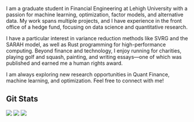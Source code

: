 I am a graduate student in Financial Engineering at Lehigh University with a passion for machine learning, optimization, factor models, and alternative data. My work spans multiple projects, and I have experience in the front office of a hedge fund, focusing on data science and quantitative research.

I have a particular interest in variance reduction methods like SVRG and the SARAH model, as well as Rust programming for high-performance computing. Beyond finance and technology, I enjoy running for charities, playing golf and squash, painting, and writing essays—one of which was published and earned me a human rights award.

I am always exploring new research opportunities in Quant Finance, machine learning, and optimization. Feel free to connect with me!
## Git Stats

![](https://github-readme-stats.vercel.app/api?username=JohananAntonPranesh&theme=transparent&hide_border=false&include_all_commits=false&count_private=false)
![](https://nirzak-streak-stats.vercel.app/?user=JohananAntonPranesh&theme=transparent&hide_border=false)
![](https://github-readme-stats.vercel.app/api/top-langs/?username=JohananAntonPranesh&theme=transparent&hide_border=false&include_all_commits=false&count_private=false&layout=compact)

<!-- Proudly created with GPRM ( https://gprm.itsvg.in ) -->
